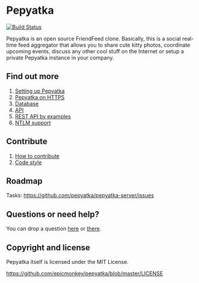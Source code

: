Pepyatka
========

[![Build Status](https://api.travis-ci.org/pepyatka/pepyatka-server.png)](https://travis-ci.org/pepyatka/pepyatka-server)

Pepyatka is an open source FriendFeed clone. Basically, this is a
social real-time feed aggregator that allows you to share cute kitty
photos, coordinate upcoming events, discuss any other cool stuff on
the Internet or setup a private Pepyatka instance in your company.

Find out more
-------------

1. [Setting up Pepyatka](https://github.com/pepyatka/pepyatka-server/wiki/Setting-up-Pepyatka)
1. [Pepyatka on HTTPS](https://github.com/pepyatka/pepyatka-server/wiki/Pepyatka-on-HTTPS)
1. [Database](https://github.com/pepyatka/pepyatka-server/wiki/Database)
1. [API](https://github.com/pepyatka/pepyatka-server/wiki/API)
1. [REST API by examples](https://github.com/pepyatka/pepyatka-server/wiki/REST-API-example)
1. [NTLM support](https://github.com/pepyatka/pepyatka-server/wiki/NTLM-support)

Contribute
----------

1. [How to contribute](https://github.com/pepyatka/pepyatka-server/wiki/How-to-contribute)
1. [Code style](https://github.com/pepyatka/pepyatka-server/wiki/Code-style)

Roadmap
-------

Tasks: https://github.com/pepyatka/pepyatka-server/issues

Questions or need help?
-----------------------

You can drop a question [here](http://pepyatka.com/users/pepyatka) or
[there](http://friendfeed.com/pepyatka).

Copyright and license
---------------------

Pepyatka itself is licensed under the MIT License.

https://github.com/epicmonkey/pepyatka/blob/master/LICENSE

